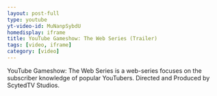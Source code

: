 ```yaml
---
layout: post-full
type: youtube
yt-video-id: MuNanpSybdU
homedisplay: iframe
title: YouTube Gameshow: The Web Series (Trailer)
tags: [video, iframe]
category: [video]
---
```

YouTube Gameshow: The Web Series is a web-series focuses on the subscriber knowledge of popular YouTubers. Directed and Produced by ScytedTV Studios.